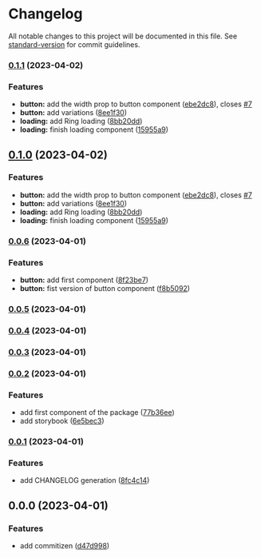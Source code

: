# Changelog

All notable changes to this project will be documented in this file. See [standard-version](https://github.com/conventional-changelog/standard-version) for commit guidelines.

### [0.1.1](https://github.com/ismaelcostarc/react-aurora/compare/v0.0.6...v0.1.1) (2023-04-02)


### Features

* **button:** add the width prop to button component ([ebe2dc8](https://github.com/ismaelcostarc/react-aurora/commit/ebe2dc8df038ee61ed94da9674b95c49b0a7b2e1)), closes [#7](https://github.com/ismaelcostarc/react-aurora/issues/7)
* **button:** add variations ([8ee1f30](https://github.com/ismaelcostarc/react-aurora/commit/8ee1f302bd042fdbc0415dfdbd3f13388946e47d))
* **loading:** add Ring loading ([8bb20dd](https://github.com/ismaelcostarc/react-aurora/commit/8bb20dd825f4661ad643090b36dbdba8ec20c402))
* **loading:** finish loading component ([15955a9](https://github.com/ismaelcostarc/react-aurora/commit/15955a911d97a7cffbf807d43b4179557cf73623))

## [0.1.0](https://github.com/ismaelcostarc/react-aurora/compare/v0.0.6...v0.1.0) (2023-04-02)


### Features

* **button:** add the width prop to button component ([ebe2dc8](https://github.com/ismaelcostarc/react-aurora/commit/ebe2dc8df038ee61ed94da9674b95c49b0a7b2e1)), closes [#7](https://github.com/ismaelcostarc/react-aurora/issues/7)
* **button:** add variations ([8ee1f30](https://github.com/ismaelcostarc/react-aurora/commit/8ee1f302bd042fdbc0415dfdbd3f13388946e47d))
* **loading:** add Ring loading ([8bb20dd](https://github.com/ismaelcostarc/react-aurora/commit/8bb20dd825f4661ad643090b36dbdba8ec20c402))
* **loading:** finish loading component ([15955a9](https://github.com/ismaelcostarc/react-aurora/commit/15955a911d97a7cffbf807d43b4179557cf73623))

### [0.0.6](https://github.com/ismaelcostarc/react-aurora/compare/v0.0.5...v0.0.6) (2023-04-01)


### Features

* **button:** add first component ([8f23be7](https://github.com/ismaelcostarc/react-aurora/commit/8f23be71c9d6bdc0357de5342a5f3ee7fca7a792))
* **button:** fist version of button component ([f8b5092](https://github.com/ismaelcostarc/react-aurora/commit/f8b5092140c4e95302a124aa35e83853c2b899a5))

### [0.0.5](https://github.com/ismaelcostarc/react-aurora/compare/v0.0.4...v0.0.5) (2023-04-01)

### [0.0.4](https://github.com/ismaelcostarc/react-aurora/compare/v0.0.3...v0.0.4) (2023-04-01)

### [0.0.3](https://github.com/ismaelcostarc/react-aurora/compare/v0.0.2...v0.0.3) (2023-04-01)

### [0.0.2](https://github.com/ismaelcostarc/react-aurora/compare/v0.0.1...v0.0.2) (2023-04-01)


### Features

* add first component of the package ([77b36ee](https://github.com/ismaelcostarc/react-aurora/commit/77b36ee786511de69d35f6f4be3d510790ff9ab7))
* add storybook ([6e5bec3](https://github.com/ismaelcostarc/react-aurora/commit/6e5bec3f133a2be9198fa00740ab74fda37e6d06))

### [0.0.1](https://github.com/ismaelcostarc/react-aurora/compare/v0.0.0...v0.0.1) (2023-04-01)


### Features

* add CHANGELOG generation ([8fc4c14](https://github.com/ismaelcostarc/react-aurora/commit/8fc4c14ae3cc6965fd00440dcc2e855609118c43))

## 0.0.0 (2023-04-01)


### Features

* add commitizen ([d47d998](https://github.com/ismaelcostarc/react-aurora/commit/d47d998aff1d0ea3f4c998413267107f1d40490c))
